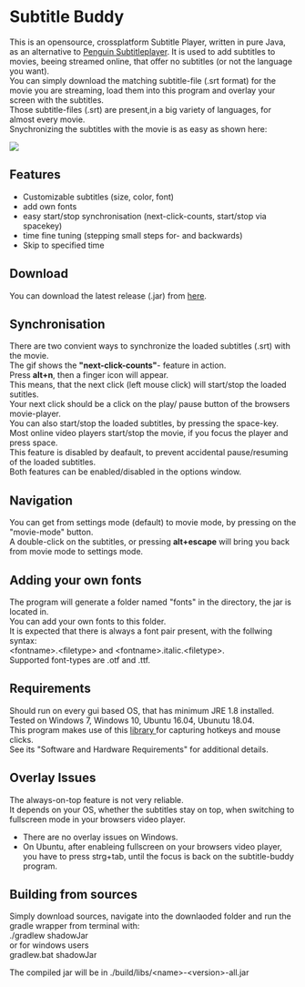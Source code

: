 # Subtitle Buddy  
This is an opensource, crossplatform Subtitle Player, written in pure Java, as an alternative to [Penguin Subtitleplayer](https://github.com/carsonip/Penguin-Subtitle-Player). 
It is used to add subtitles to movies, beeing streamed online, that offer no subtitles (or not the language you want).  
You can simply download the matching subtitle-file (.srt format) for the movie you are streaming, load them into this program and overlay your screen with the subtitles.  
Those subtitle-files (.srt) are present,in a big variety of languages, for almost every movie.  
Snychronizing the subtitles with the movie is as easy as shown here:  
  
![](demo.gif)
  
  
## Features  
- Customizable subtitles (size, color, font)  
- add own fonts  
- easy start/stop synchronisation (next-click-counts, start/stop via spacekey)  
- time fine tuning (stepping small steps for- and backwards)  
- Skip to specified time  
  
  
## Download  
You can download the latest release (.jar) from [here](https://github.com/vincemann/Subtitle-Buddy/releases).  
  
## Synchronisation  
There are two convient ways to synchronize the loaded subtitles (.srt) with the movie.   
The gif shows the **"next-click-counts"**- feature in action.   
Press **alt+n**, then a finger icon will appear.   
This means, that the next click (left mouse click) will start/stop the loaded sutitles.  
Your next click should be a click on the play/ pause button of the browsers movie-player.   
You can also start/stop the loaded subtitles, by pressing the space-key.  
Most online video players start/stop the movie, if you focus the player and press space.  
This feature is disabled by deafault, to prevent accidental pause/resuming of the loaded subtitles.  
Both features can be enabled/disabled in the options window.  
  
## Navigation  
You can get from settings mode (default) to movie mode, by pressing on the "movie-mode" button.  
A double-click on the subtitles, or pressing **alt+escape** will bring you back from movie mode to settings mode.  

  
## Adding your own fonts  
The program will generate a folder named "fonts" in the directory, the jar is located in.  
You can add your own fonts to this folder.  
It is expected that there is always a font pair present, with the follwing syntax:  
\<fontname\>.\<filetype\> and \<fontname\>.italic.\<filetype\>.  
Supported font-types are .otf and .ttf.  
  
  
## Requirements  
Should run on every gui based OS, that has minimum JRE 1.8 installed.  
Tested on Windows 7, Windows 10, Ubuntu 16.04, Ubunutu 18.04.  
This program makes use of this [library ](https://github.com/kwhat/jnativehook)  for capturing hotkeys and mouse clicks.  
See its "Software and Hardware Requirements" for additional details.  
  
  
## Overlay Issues  
The always-on-top feature is not very reliable.  
It depends on your OS, whether the subtitles stay on top, when switching to fullscreen mode in your browsers video player.  
- There are no overlay issues on Windows.  
- On Ubuntu, after enableing fullscreen on your browsers video player, you have to press strg+tab, until the focus is back on the subtitle-buddy program.  
  
  
## Building from sources  
Simply download sources, navigate into the downlaoded folder and run the gradle wrapper from terminal with:  
./gradlew shadowJar  
or for windows users  
gradlew.bat shadowJar  
  
The compiled jar will be in ./build/libs/\<name\>-\<version\>-all.jar  
   

  
